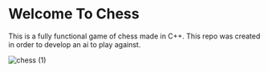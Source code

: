 # Welcome To Chess
This is a fully functional game of chess made in C++. 
This repo was created in order to develop an ai to play against.

![chess (1)](https://github.com/user-attachments/assets/f9365778-3aeb-4bc6-a3bc-dd093b9e8c62)
